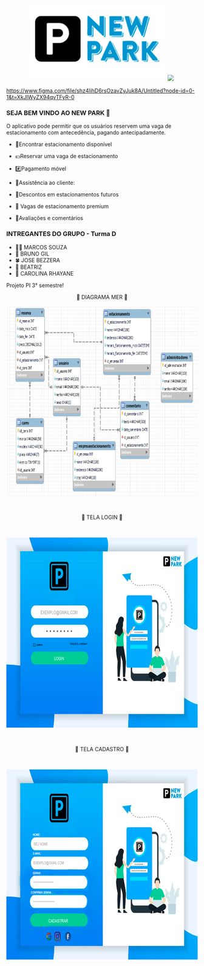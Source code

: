 
<p align="center">
<img src="logo/New Park-1.png" width="359px" height="200px" >

  <img src="[[https://cdn-icons-png.flaticon.com/512/7475/7475090.png](https://yata-apix-aa731168-b8db-46fb-927f-41b9a903f48c.s3-object.locaweb.com.br/0c3a86fc40e045a28749d3a3d01352de.png)](https://www.sistemasrapidos.com.br/wp-content/uploads/2022/01/Confira-algumas-dicas-para-evitar-multas-de-estacionamento-800x739.png)" width="" height="" >


https://www.figma.com/file/shz4lihD6rsOzavZyJuk8A/Untitled?node-id=0-1&t=XkJlWyZX94qvTFyR-0
</p>

### SEJA BEM VINDO AO NEW PARK 👋
O aplicativo pode permitir que os usuários reservem uma vaga de estacionamento com antecedência, pagando antecipadamente.

- 🚗Encontrar estacionamento disponível

- 💵Reservar uma vaga de estacionamento

- #️⃣Pagamento móvel

- 🚀Assistência ao cliente:

- 📜Descontos em estacionamentos futuros

- 🔭 Vagas de estacionamento premium

- 🌱Avaliações e comentários


### INTREGANTES DO GRUPO - Turma D

- 👩‍🦲 MARCOS SOUZA
- 🧑 BRUNO GIL
- 🍀 JOSE BEZZERA
- 👾 BEATRIZ 
- 🎤 CAROLINA RHAYANE


Projeto PI 3° semestre!
<BR>
<p align="center">
👋 DIAGRAMA MER 👋
</p>
<p align="center">
<img src="https://github.com/Marcosgael/NewPark/blob/main/Doc's/Diagrama%20MER.png" width="900px" height="500px" >
 </p>

 <BR>
<p align="center">
👋 TELA LOGIN 👋
</p>
  <BR>
   
   
<p align="center">
<img src="https://github.com/Marcosgael/NewPark/blob/main/Doc's/Tela%20login.png" width="900px" height="500px" >
 </p>
  
  
  <BR>
<p align="center">
👋 TELA CADASTRO 👋
</p>
  <BR>
   
   
<p align="center">
<img src="https://github.com/Marcosgael/NewPark/blob/main/Doc's/Tela%20CADASTRO.png" width="900px" height="500px" >
 </p>
